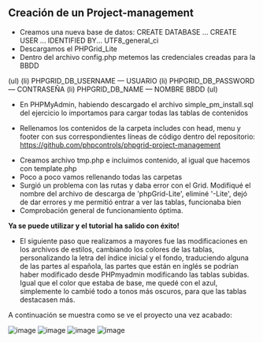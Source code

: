 ## Creación de un Project-management
- Creamos una nueva base de datos:
CREATE DATABASE ...
CREATE USER ... IDENTIFIED BY...
UTF8_general_ci
- Descargamos el PHPGrid_Lite
- Dentro del archivo config.php metemos las credenciales creadas para la BBDD
<!-- - -->
(ul)
(li) PHPGRID_DB_USERNAME — USUARIO
(li) PHPGRID_DB_PASSWORD — CONTRASEÑA
(li) PHPGRID_DB_NAME — NOMBRE BBDD
(ul)
<!--  -->
- En PHPMyAdmin, habiendo descargado el archivo simple_pm_install.sql del ejercicio lo importamos para cargar todas las tablas de contenidos
<!--  -->
- Rellenamos los contenidos de la carpeta includes con head, menu y footer con sus correspondientes líneas de código dentro del repositorio: https://github.com/phpcontrols/phpgrid-project-management 
<!--  -->
- Creamos archivo tmp.php e incluimos contenido, al igual que hacemos con template.php
- Poco a poco vamos rellenando todas las carpetas 
- Surgió un problema con las rutas y daba error con el Grid. Modifiqué el nombre del archivo de descarga de 'phpGrid-Lite', eliminé '-Lite', dejó de dar errores y me permitió entrar a ver las tablas, funcionaba bien 
- Comprobación general de funcionamiento óptima.
<!--  -->
**Ya se puede utilizar y el tutorial ha salido con éxito!**
- El siguiente paso que realizamos a mayores fue las modificaciones en los archivos de estilos, cambiando los colores de las tablas, personalizando la letra del índice inicial y el fondo, traduciendo alguna de las partes al española, las partes que están en inglés se podrían haber modificado desde PHPmyadmin modificando las tablas subidas. 
Igual que el color que estaba de base, me quedé con el azul, simplemente lo cambié todo a tonos más oscuros, para que las tablas destacasen más. 
<!--  -->
A continuación se muestra como se ve el proyecto una vez acabado:
<!--  -->
![image](https://user-images.githubusercontent.com/91055754/150144258-a0955fdc-9b88-4fb3-b6e0-aa42c0d0da19.png)
![image](https://user-images.githubusercontent.com/91055754/150144335-17133023-c879-441d-bed7-7839bd47ea4a.png)
![image](https://user-images.githubusercontent.com/91055754/150290259-f978c338-cb8b-43e7-b802-d17709ea80ce.png)
![image](https://user-images.githubusercontent.com/91055754/150144467-2783ae21-e322-4ba4-8e04-17e4edae9192.png)
